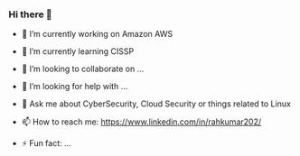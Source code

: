 ### Hi there 👋


- 🔭 I’m currently working on Amazon AWS
- 🌱 I’m currently learning CISSP
- 👯 I’m looking to collaborate on ...
- 🤔 I’m looking for help with ...
- 💬 Ask me about CyberSecurity, Cloud Security or things related to Linux
- 📫 How to reach me: https://www.linkedin.com/in/rahkumar202/

- ⚡ Fun fact: ...

